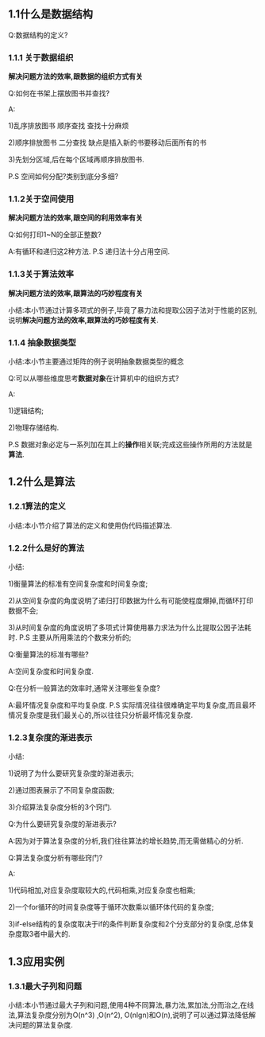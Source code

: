 ## 1.1什么是数据结构

Q:数据结构的定义?

### 1.1.1 关于数据组织

**解决问题方法的效率,跟数据的组织方式有关**

Q:如何在书架上摆放图书并查找?

A:

1)乱序排放图书 顺序查找 查找十分麻烦

2)顺序排放图书 二分查找 缺点是插入新的书要移动后面所有的书

 3)先划分区域,后在每个区域再顺序排放图书.

P.S 空间如何分配?类别到底分多细?

### 1.1.2关于空间使用

**解决问题方法的效率,跟空间的利用效率有关**

Q:如何打印1~N的全部正整数?

A:有循环和递归这2种方法. P.S 递归法十分占用空间.

### 1.1.3关于算法效率

**解决问题方法的效率,跟算法的巧妙程度有关**

小结:本小节通过计算多项式的例子,毕竟了暴力法和提取公因子法对于性能的区别,说明**解决问题方法的效率,跟算法的巧妙程度有关**.

### 1.1.4 抽象数据类型

小结:本小节主要通过矩阵的例子说明抽象数据类型的概念

Q:可以从哪些维度思考**数据对象**在计算机中的组织方式?

A:

1)逻辑结构;

2)物理存储结构.

P.S 数据对象必定与一系列加在其上的**操作**相关联;完成这些操作所用的方法就是**算法**.

## 1.2什么是算法

### 1.2.1算法的定义

小结:本小节介绍了算法的定义和使用伪代码描述算法.

### 1.2.2什么是好的算法

小结:

1)衡量算法的标准有空间复杂度和时间复杂度;

2)从空间复杂度的角度说明了递归打印数据为什么有可能使程度爆掉,而循环打印数据不会;

3)从时间复杂度的角度说明了多项式计算使用暴力求法为什么比提取公因子法耗时. P.S 主要从所用乘法的个数来分析的;

Q:衡量算法的标准有哪些?

A:空间复杂度和时间复杂度.

Q:在分析一般算法的效率时,通常关注哪些复杂度?

A:最坏情况复杂度和平均复杂度. P.S 实际情况往往很难确定平均复杂度,而且最坏情况复杂度是我们最关心的,所以往往只分析最坏情况复杂度.

### 1.2.3复杂度的渐进表示 

小结:

1)说明了为什么要研究复杂度的渐进表示;

2)通过图表展示了不同复杂度函数;

3)介绍算法复杂度分析的3个窍门.

Q:为什么要研究复杂度的渐进表示?

A:因为对于算法复杂度的分析,我们往往算法的增长趋势,而无需做精心的分析.

Q:算法复杂度分析有哪些窍门?

A:

1)代码相加,对应复杂度取较大的,代码相乘,对应复杂度也相乘;

2)一个for循环的时间复杂度等于循环次数乘以循环体代码的复杂度;

3)if-else结构的复杂度取决于if的条件判断复杂度和2个分支部分的复杂度,总体复杂度取3者中最大的.

## 1.3应用实例

### 1.3.1最大子列和问题

小结:本小节通过最大子列和问题,使用4种不同算法,暴力法,累加法,分而治之,在线法,算法复杂度分别为O(n^3) ,O(n^2), O(nlgn)和O(n),说明了可以通过算法降低解决问题的算法复杂度.